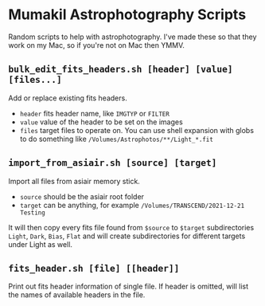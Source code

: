 # Mumakil Astrophotography Scripts

Random scripts to help with astrophotography. I've made these so that they work on my Mac, so if you're not on Mac then YMMV.

## `bulk_edit_fits_headers.sh [header] [value] [files...]`

Add or replace existing fits headers.

* `header` fits header name, like `IMGTYP` or `FILTER`
* `value` value of the header to be set on the images
* `files` target files to operate on. You can use shell expansion with globs to do something like `/Volumes/Astrophotos/**/Light_*.fit`

## `import_from_asiair.sh [source] [target]`

Import all files from asiair memory stick.

* `source` should be the asiair root folder
* `target` can be anything, for example `/Volumes/TRANSCEND/2021-12-21 Testing`

It will then copy every fits file found from `$source` to `$target` subdirectories `Light`, `Dark`, `Bias`, `Flat` and will create subdirectories for different targets under Light as well.

## `fits_header.sh [file] [[header]]`

Print out fits header information of single file. If header is omitted, will list the names of available headers in the file.
